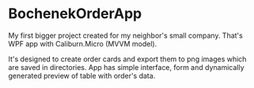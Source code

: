# BochenekOrderApp
My first bigger project created for my neighbor's small company.
That's WPF app with Caliburn.Micro (MVVM model).

It's designed to create order cards and export them to png images which are saved in directories.
App has simple interface, form and dynamically generated preview of table with order's data.
